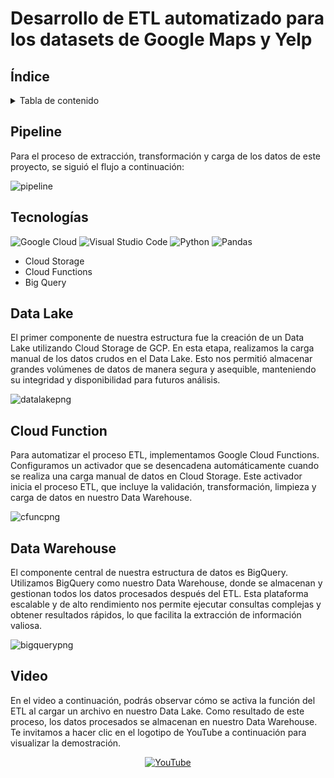# Desarrollo de ETL automatizado para los datasets de Google Maps y Yelp

## Índice
<!-- TABLE OF CONTENTS -->
<details>
  <summary>Tabla de contenido</summary>
  <ol>
    <li><a href="#Pipeline">Pipeline</a></li>
    <li><a href="#Tecnologías">Tecnologías Utilizadas</a></li>
    <li><a href="#Data Lake">Data Lake</a></li>
    <li><a href="#Cloud Function">Cloud Function</a></li>
    <li><a href="#Data Warehouse">Data Warehouse</a></li>
    <li><a href="#Video">Video</a></li>
  </ol>
</details>

## Pipeline

Para el proceso de extracción, transformación y carga de los datos de este proyecto, se siguió el flujo a continuación:

![pipeline](https://github.com/claudiacaceresv/pf_yelp_google/blob/ad5c8d6b2767c29f74bf79936324aedfdd4d47e3/src/Pipeline%20ETL.png)

## Tecnologías
![Google Cloud](https://img.shields.io/badge/GoogleCloud-%234285F4.svg?style=for-the-badge&logo=google-cloud&logoColor=white)
![Visual Studio Code](https://img.shields.io/badge/Visual%20Studio%20Code-0078d7.svg?style=for-the-badge&logo=visual-studio-code&logoColor=white)
![Python](https://img.shields.io/badge/python-3670A0?style=for-the-badge&logo=python&logoColor=ffdd54)
![Pandas](https://img.shields.io/badge/pandas-%23150458.svg?style=for-the-badge&logo=pandas&logoColor=white)
- Cloud Storage
- Cloud Functions
- Big Query

## Data Lake
El primer componente de nuestra estructura fue la creación de un Data Lake utilizando Cloud Storage de GCP. En esta etapa, realizamos la carga manual de los datos crudos en el Data Lake. Esto nos permitió almacenar grandes volúmenes de datos de manera segura y asequible, manteniendo su integridad y disponibilidad para futuros análisis.

![datalakepng](https://github.com/claudiacaceresv/pf_yelp_google/blob/92a9d96a894a583170edaf5e3296ab2d400e4a1b/src/Cloud%20Storage.png)


## Cloud Function
Para automatizar el proceso ETL, implementamos Google Cloud Functions. Configuramos un activador que se desencadena automáticamente cuando se realiza una carga manual de datos en Cloud Storage. Este activador inicia el proceso ETL, que incluye la validación, transformación, limpieza y carga de datos en nuestro Data Warehouse.

![cfuncpng](https://github.com/claudiacaceresv/pf_yelp_google/blob/92a9d96a894a583170edaf5e3296ab2d400e4a1b/src/Cloud%20Functions.png)


## Data Warehouse
El componente central de nuestra estructura de datos es BigQuery. Utilizamos BigQuery como nuestro Data Warehouse, donde se almacenan y gestionan todos los datos procesados después del ETL. Esta plataforma escalable y de alto rendimiento nos permite ejecutar consultas complejas y obtener resultados rápidos, lo que facilita la extracción de información valiosa.

![bigquerypng](https://github.com/claudiacaceresv/pf_yelp_google/blob/92a9d96a894a583170edaf5e3296ab2d400e4a1b/src/BigQuery.png)


## Video

En el video a continuación, podrás observar cómo se activa la función del ETL al cargar un archivo en nuestro Data Lake. Como resultado de este proceso, los datos procesados se almacenan en nuestro Data Warehouse. Te invitamos a hacer clic en el logotipo de YouTube a continuación para visualizar la demostración.

<div align="center">
  
[![YouTube](https://img.shields.io/badge/YouTube-%23FF0000.svg?style=for-the-badge&logo=YouTube&logoColor=white)](https://youtu.be/7oiz-UHRay8)
  
</div>
